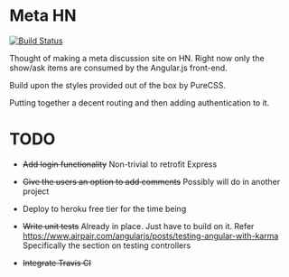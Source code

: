 # Meta HN

[![Build Status](https://travis-ci.org/ahsanbagwan/askhn.png)](https://travis-ci.org/ahsanbagwan/askhn)

Thought of making a meta discussion site on HN. Right now only the show/ask items are consumed by the Angular.js front-end.

Build upon the styles provided out of the box by PureCSS.

Putting together a decent routing and then adding authentication to it.

# TODO

* ~~Add login functionality~~ Non-trivial to retrofit Express

* ~~Give the users an option to add comments~~ Possibly will do in another project

* Deploy to heroku free tier for the time being

* ~~Write unit tests~~ Already in place. Just have to build on it. Refer https://www.airpair.com/angularjs/posts/testing-angular-with-karma Specifically the section on testing controllers

* ~~Integrate Travis CI~~

